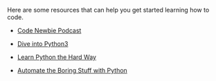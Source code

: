 Here are some resources that can help you get started learning how to code.

- [Code Newbie Podcast](https://www.codenewbie.org/podcast)

- [Dive into Python3](http://www.diveintopython3.net/)

- [Learn Python the Hard Way](https://learnpythonthehardway.org/python3/)

- [Automate the Boring Stuff with Python](https://automatetheboringstuff.com/)
